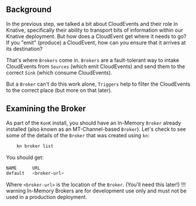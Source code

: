## Background
In the previous step, we talked a bit about CloudEvents and their role in Knative, specifically their ability to transport bits of information within our Knative deployment. But how does a CloudEvent get where it needs to go? If you "emit" (produce) a CloudEvent, how can you ensure that it arrives at its destination?

That's where `Brokers` come in. `Brokers` are a fault-tolerant way to intake CloudEvents from `Sources` (which emit CloudEvents) and send them to the correct `Sink` (which consume CloudEvents).

But a `Broker` can't do this work alone, `Triggers` help to filter the CloudEvents to the correct place (but more on that later).

## Examining the Broker
As part of the `KonK` install, you should have an In-Memory `Broker` already installed (also known as an MT-Channel-based `Broker`). Let's check to see some of the details of the `Broker` that was created using `kn`:
```bash
    kn broker list
```

You should get:
```bash
NAME      URL                                                                        AGE   CONDITIONS   READY   REASON
default   <broker-url>                                                               5m    5 OK / 5     True    
```
Where `<broker-url>` is the location of the `Broker`. (You'll need this later!)
!!! warning
    In-Memory Brokers are for development use only and must not be used in a production deployment.
